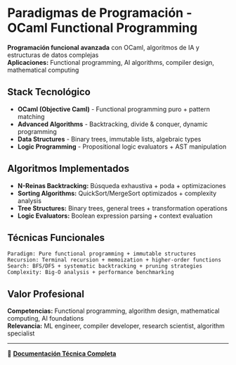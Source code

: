 # Paradigmas de Programación - OCaml Functional Programming

**Programación funcional avanzada** con OCaml, algoritmos de IA y estructuras de datos complejas  
**Aplicaciones:** Functional programming, AI algorithms, compiler design, mathematical computing

## Stack Tecnológico
- **OCaml (Objective Caml)** - Functional programming puro + pattern matching
- **Advanced Algorithms** - Backtracking, divide & conquer, dynamic programming
- **Data Structures** - Binary trees, immutable lists, algebraic types
- **Logic Programming** - Propositional logic evaluators + AST manipulation

## Algoritmos Implementados
- **N-Reinas Backtracking:** Búsqueda exhaustiva + poda + optimizaciones
- **Sorting Algorithms:** QuickSort/MergeSort optimizados + complexity analysis
- **Tree Structures:** Binary trees, general trees + transformation operations
- **Logic Evaluators:** Boolean expression parsing + context evaluation

##  Técnicas Funcionales
```
Paradigm: Pure functional programming + immutable structures
Recursion: Terminal recursion + memoization + higher-order functions
Search: BFS/DFS + systematic backtracking + pruning strategies
Complexity: Big-O analysis + performance benchmarking
```

## Valor Profesional
**Competencias:** Functional programming, algorithm design, mathematical computing, AI foundations  
**Relevancia:** ML engineer, compiler developer, research scientist, algorithm specialist

---
📘 **[Documentación Técnica Completa](README_TECNICO.md)**
